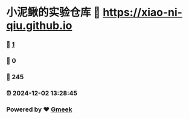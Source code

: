 # 小泥鳅的实验仓库 :link: https://xiao-ni-qiu.github.io 
### :page_facing_up: [1](https://xiao-ni-qiu.github.io/tag.html) 
### :speech_balloon: 0 
### :hibiscus: 245 
### :alarm_clock: 2024-12-02 13:28:45 
### Powered by :heart: [Gmeek](https://github.com/Meekdai/Gmeek)
